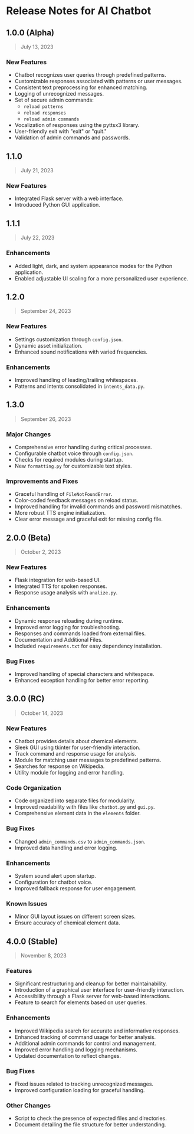 # Release Notes for AI Chatbot

## 1.0.0 (Alpha)

> July 13, 2023

### New Features

- Chatbot recognizes user queries through predefined patterns.
- Customizable responses associated with patterns or user messages.
- Consistent text preprocessing for enhanced matching.
- Logging of unrecognized messages.
- Set of secure admin commands:
  - `reload patterns`
  - `reload responses`
  - `reload admin commands`
- Vocalization of responses using the pyttsx3 library.
- User-friendly exit with "exit" or "quit."
- Validation of admin commands and passwords.

## 1.1.0

> July 21, 2023

### New Features

- Integrated Flask server with a web interface.
- Introduced Python GUI application.

## 1.1.1

> July 22, 2023

### Enhancements

- Added light, dark, and system appearance modes for the Python application.
- Enabled adjustable UI scaling for a more personalized user experience.

## 1.2.0

> September 24, 2023

### New Features

- Settings customization through `config.json`.
- Dynamic asset initialization.
- Enhanced sound notifications with varied frequencies.

### Enhancements

- Improved handling of leading/trailing whitespaces.
- Patterns and intents consolidated in `intents_data.py`.

## 1.3.0

> September 26, 2023

### Major Changes

- Comprehensive error handling during critical processes.
- Configurable chatbot voice through `config.json`.
- Checks for required modules during startup.
- New `formatting.py` for customizable text styles.

### Improvements and Fixes

- Graceful handling of `FileNotFoundError`.
- Color-coded feedback messages on reload status.
- Improved handling for invalid commands and password mismatches.
- More robust TTS engine initialization.
- Clear error message and graceful exit for missing config file.

## 2.0.0 (Beta)

> October 2, 2023

### New Features

- Flask integration for web-based UI.
- Integrated TTS for spoken responses.
- Response usage analysis with `analize.py`.

### Enhancements

- Dynamic response reloading during runtime.
- Improved error logging for troubleshooting.
- Responses and commands loaded from external files.
- Documentation and Additional Files.
- Included `requirements.txt` for easy dependency installation.

### Bug Fixes

- Improved handling of special characters and whitespace.
- Enhanced exception handling for better error reporting.

## 3.0.0 (RC)

> October 14, 2023

### New Features

- Chatbot provides details about chemical elements.
- Sleek GUI using tkinter for user-friendly interaction.
- Track command and response usage for analysis.
- Module for matching user messages to predefined patterns.
- Searches for response on Wikipedia.
- Utility module for logging and error handling.

### Code Organization

- Code organized into separate files for modularity.
- Improved readability with files like `chatbot.py` and `gui.py`.
- Comprehensive element data in the `elements` folder.

### Bug Fixes

- Changed `admin_commands.csv` to `admin_commands.json`.
- Improved data handling and error logging.

### Enhancements

- System sound alert upon startup.
- Configuration for chatbot voice.
- Improved fallback response for user engagement.

### Known Issues

- Minor GUI layout issues on different screen sizes.
- Ensure accuracy of chemical element data.

## 4.0.0 (Stable)

> November 8, 2023

### Features

- Significant restructuring and cleanup for better maintainability.
- Introduction of a graphical user interface for user-friendly interaction.
- Accessibility through a Flask server for web-based interactions.
- Feature to search for elements based on user queries.

### Enhancements

- Improved Wikipedia search for accurate and informative responses.
- Enhanced tracking of command usage for better analysis.
- Additional admin commands for control and management.
- Improved error handling and logging mechanisms.
- Updated documentation to reflect changes.

### Bug Fixes

- Fixed issues related to tracking unrecognized messages.
- Improved configuration loading for graceful handling.

### Other Changes

- Script to check the presence of expected files and directories.
- Document detailing the file structure for better understanding.
